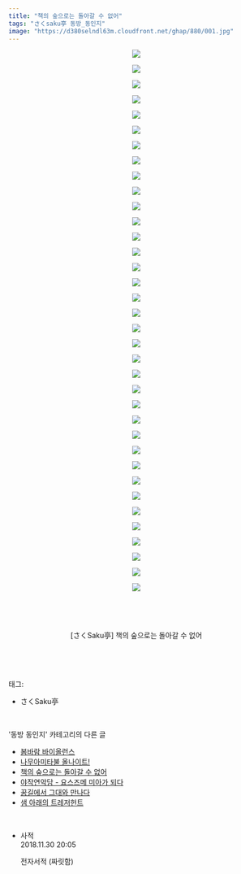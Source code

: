 ```yaml
---
title: "책의 숲으로는 돌아갈 수 없어"
tags: "さくsaku亭 동방_동인지"
image: "https://d380selndl63m.cloudfront.net/ghap/880/001.jpg"
---
```

<div class="article">
<p style="text-align: center; clear: none; float: none;"><img src="{{ site.imgserver5 }}/ghap/880/001.jpg"/></p>
<p style="text-align: center; clear: none; float: none;"><img src="{{ site.imgserver5 }}/ghap/880/002.jpg"/></p>
<p style="text-align: center; clear: none; float: none;"><img src="{{ site.imgserver5 }}/ghap/880/003.jpg"/></p>
<p style="text-align: center; clear: none; float: none;"><img src="{{ site.imgserver5 }}/ghap/880/004.jpg"/></p>
<p style="text-align: center; clear: none; float: none;"><img src="{{ site.imgserver5 }}/ghap/880/005.jpg"/></p>
<p style="text-align: center; clear: none; float: none;"><img src="{{ site.imgserver5 }}/ghap/880/006.jpg"/></p>
<p style="text-align: center; clear: none; float: none;"><img src="{{ site.imgserver5 }}/ghap/880/007.jpg"/></p>
<p style="text-align: center; clear: none; float: none;"><img src="{{ site.imgserver5 }}/ghap/880/008.jpg"/></p>
<p style="text-align: center; clear: none; float: none;"><img src="{{ site.imgserver5 }}/ghap/880/009.jpg"/></p>
<p style="text-align: center; clear: none; float: none;"><img src="{{ site.imgserver5 }}/ghap/880/010.jpg"/></p>
<p style="text-align: center; clear: none; float: none;"><img src="{{ site.imgserver5 }}/ghap/880/011.jpg"/></p>
<p style="text-align: center; clear: none; float: none;"><img src="{{ site.imgserver5 }}/ghap/880/012.jpg"/></p>
<p style="text-align: center; clear: none; float: none;"><img src="{{ site.imgserver5 }}/ghap/880/013.jpg"/></p>
<p style="text-align: center; clear: none; float: none;"><img src="{{ site.imgserver5 }}/ghap/880/014.jpg"/></p>
<p style="text-align: center; clear: none; float: none;"><img src="{{ site.imgserver5 }}/ghap/880/015.jpg"/></p>
<p style="text-align: center; clear: none; float: none;"><img src="{{ site.imgserver5 }}/ghap/880/016.jpg"/></p>
<p style="text-align: center; clear: none; float: none;"><img src="{{ site.imgserver5 }}/ghap/880/017.jpg"/></p>
<p style="text-align: center; clear: none; float: none;"><img src="{{ site.imgserver5 }}/ghap/880/018.jpg"/></p>
<p style="text-align: center; clear: none; float: none;"><img src="{{ site.imgserver5 }}/ghap/880/019.jpg"/></p>
<p style="text-align: center; clear: none; float: none;"><img src="{{ site.imgserver5 }}/ghap/880/020.jpg"/></p>
<p style="text-align: center; clear: none; float: none;"><img src="{{ site.imgserver5 }}/ghap/880/021.jpg"/></p>
<p style="text-align: center; clear: none; float: none;"><img src="{{ site.imgserver5 }}/ghap/880/022.jpg"/></p>
<p style="text-align: center; clear: none; float: none;"><img src="{{ site.imgserver5 }}/ghap/880/023.jpg"/></p>
<p style="text-align: center; clear: none; float: none;"><img src="{{ site.imgserver5 }}/ghap/880/024.jpg"/></p>
<p style="text-align: center; clear: none; float: none;"><img src="{{ site.imgserver5 }}/ghap/880/025.jpg"/></p>
<p style="text-align: center; clear: none; float: none;"><img src="{{ site.imgserver5 }}/ghap/880/026.jpg"/></p>
<p style="text-align: center; clear: none; float: none;"><img src="{{ site.imgserver5 }}/ghap/880/027.jpg"/></p>
<p style="text-align: center; clear: none; float: none;"><img src="{{ site.imgserver5 }}/ghap/880/028.jpg"/></p>
<p style="text-align: center; clear: none; float: none;"><img src="{{ site.imgserver5 }}/ghap/880/029.jpg"/></p>
<p style="text-align: center; clear: none; float: none;"><img src="{{ site.imgserver5 }}/ghap/880/030.jpg"/></p>
<p style="text-align: center; clear: none; float: none;"><img src="{{ site.imgserver5 }}/ghap/880/031.jpg"/></p>
<p style="text-align: center; clear: none; float: none;"><img src="{{ site.imgserver5 }}/ghap/880/032.jpg"/></p>
<p style="text-align: center; clear: none; float: none;"><img src="{{ site.imgserver5 }}/ghap/880/033.jpg"/></p>
<p style="text-align: center; clear: none; float: none;"><img src="{{ site.imgserver5 }}/ghap/880/034.jpg"/></p>
<p style="text-align: center; clear: none; float: none;"><img src="{{ site.imgserver5 }}/ghap/880/035.jpg"/></p>
<p style="text-align: center; clear: none; float: none;"><img src="{{ site.imgserver5 }}/ghap/880/036.jpg"/></p>
<p style="text-align: center; clear: none; float: none;"><br/></p>
<p style="text-align: center; clear: none; float: none;"><br/></p>
<p style="text-align: center; clear: none; float: none;">[さくSaku亭] 책의 숲으로는 돌아갈 수 없어</p>
<p><br/></p>
</div><br/>
<div class="tagTrail">
<p>태그: </p>
<ul>
<li>さくSaku亭</li>
</ul>
</div><br/>
<div class="another">
<p>'동방 동인지' 카테고리의 다른 글</p>
<ul>
<li><a href="/ghap_883">봄바람 바이올런스</a></li>
<li><a href="/ghap_881">나무아미타불 올나이트!</a></li>
<li><a href="/ghap_880">책의 숲으로는 돌아갈 수 없어</a></li>
<li><a href="/ghap_878">야작연악담 - 요스즈메 미아가 되다</a></li>
<li><a href="/ghap_877">꿈길에서 그대와 만나다</a></li>
<li><a href="/ghap_875">샘 아래의 트레저헌트</a></li>
</ul>
</div><br/>
<div class="cb_module cb_fluid">
<div class="cb_wrt cb_profile">
<div class="comment">
<ul>
<li class="cb_thumb_off" id="comment15380685">
<div class="cb_comment_area">
<div class="cb_info_area">
<div class="cb_section">
<span class="cb_nick_name">사적</span>
</div>
<div class="cb_section">
<span class="cb_date">2018.11.30 20:05 </span>
</div>
</div>
<div class="cb_dsc_comment">
<p class="cb_dsc">
											전자서적 (짜릿함)
										</p>
</div>
</div></li>
</ul>
</div>
</div><!-- commentList close -->
</div><br/>
